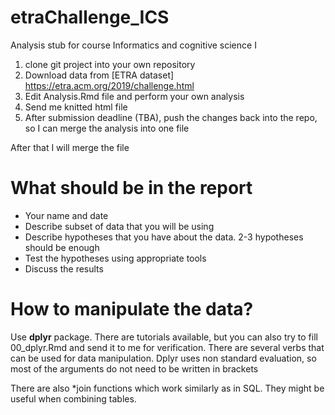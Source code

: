 # etraChallenge_ICS
Analysis stub for course Informatics and cognitive science I

1. clone git project into your own repository
2. Download data from [ETRA dataset] https://etra.acm.org/2019/challenge.html
3. Edit Analysis.Rmd file and perform your own analysis
4. Send me knitted html file
5. After submission deadline (TBA), push the changes back into the repo, so I can merge the analysis into one file


After that I will merge the file 
# What should be in the report

* Your name and date
* Describe subset of data that you will be using
* Describe hypotheses that you have about the data. 2-3 hypotheses should be enough
* Test the hypotheses using appropriate tools
* Discuss the results

# How to manipulate the data?

Use **dplyr** package. There are tutorials available, but you can also try to fill 00_dplyr.Rmd and send it to me for verification. 
There are several verbs that can be used for data manipulation. Dplyr uses non standard evaluation, so most of the arguments do not need to be written in brackets

There are also *join functions which work similarly as in SQL. They might be useful when combining tables. 
